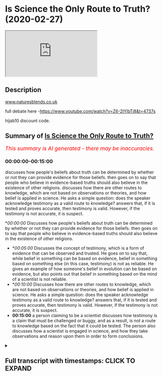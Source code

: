 # Is Science the Only Route to Truth? (2020-02-27)

<iframe loading='lazy' allow='autoplay' src='https://www.youtube.com/embed/O2DE8vQCX2Y'></iframe>

## Description

www.naturesblends.co.uk 

full debate here -https://www.youtube.com/watch?v=Z6-2IYlbTj8&t=4737s

hijab10 discount code.

## Summary of [Is Science the Only Route to Truth?](https://www.youtube.com/watch?v=O2DE8vQCX2Y)


*<span style="color:red; font-size:125%">This summary is AI generated - there may be inaccuracies</span>. [](/)*

### <a onclick="modifyYTiframeseektime('0')">00:00:00-00:15:00</a>

discusses how people's beliefs about truth can be determined by whether or not they can provide evidence for those beliefs. then goes on to say that people who believe in evidence-based truths should also believe in the existence of other religions. discusses how there are other routes to knowledge, which are not based on observations or theories, and how belief is applied in science. He asks a simple question: does the speaker acknowledge testimony as a valid route to knowledge? answers that, if it is tested and proves accurate, then testimony is valid. However, if the testimony is not accurate, it is suspect.

**<a onclick="modifyYTiframeseektime('0')">00:00:00</a>* Discusses how people's beliefs about truth can be determined by whether or not they can provide evidence for those beliefs. then goes on to say that people who believe in evidence-based truths should also believe in the existence of other religions.
* **<a onclick="modifyYTiframeseektime('300')">00:05:00</a>* Discusses the concept of testimony, which is a form of evidence that can be observed and trusted. He goes on to say that, while belief in something can be based on evidence, belief in something based on something else (in this case, testimony) is not as reliable. He gives an example of how someone's belief in evolution can be based on evidence, but also points out that belief in something based on the mind of a scientist is not reliable.
* **<a onclick="modifyYTiframeseektime('600')">00:10:00</a>* Discusses how there are other routes to knowledge, which are not based on observations or theories, and how belief is applied in science. He asks a simple question: does the speaker acknowledge testimony as a valid route to knowledge? answers that, if it is tested and proves accurate, then testimony is valid. However, if the testimony is not accurate, it is suspect.
* **<a onclick="modifyYTiframeseektime('900')">00:15:00</a>** a person claiming to be a scientist discusses how testimony is a claim that must be challenged or buggy, and as a result, is not a route to knowledge based on the fact that it could be tested. The person also discusses how a scientist is engaged in science, and how they take observations and reason upon them in order to form conclusions.

<details><summary><h2>Full transcript with timestamps: CLICK TO EXPAND</h2></summary>

<a onclick="modifyYTiframeseektime('0')">0:00:00</a> Mollie Kuramoto laborer kettle guys make  
<a onclick="modifyYTiframeseektime('2')">0:00:02</a> sure that you try these supplements out  
<a onclick="modifyYTiframeseektime('5')">0:00:05</a> there very very good very healthy  
<a onclick="modifyYTiframeseektime('7')">0:00:07</a> natural and you can check the link in  
<a onclick="modifyYTiframeseektime('11')">0:00:11</a> the description box that is nature's  
<a onclick="modifyYTiframeseektime('13')">0:00:13</a> blend black seed oil and they have other  
<a onclick="modifyYTiframeseektime('15')">0:00:15</a> things as well oh yeah no editor boy boy  
<a onclick="modifyYTiframeseektime('21')">0:00:21</a> boy  
<a onclick="modifyYTiframeseektime('30')">0:00:30</a> you  
<a onclick="modifyYTiframeseektime('38')">0:00:38</a> okay so this section will be a  
<a onclick="modifyYTiframeseektime('40')">0:00:40</a> discussion a bit of back and forth  
<a onclick="modifyYTiframeseektime('42')">0:00:42</a> between our two speakers I will be  
<a onclick="modifyYTiframeseektime('44')">0:00:44</a> moderating to try and keep things on  
<a onclick="modifyYTiframeseektime('46')">0:00:46</a> topic so forgive me for any mistakes I  
<a onclick="modifyYTiframeseektime('49')">0:00:49</a> make hopefully I don't make any and this  
<a onclick="modifyYTiframeseektime('52')">0:00:52</a> is a 15 minute section reminder that  
<a onclick="modifyYTiframeseektime('54')">0:00:54</a> after the closing remarks after this  
<a onclick="modifyYTiframeseektime('56')">0:00:56</a> there will be Q&A so please do send your  
<a onclick="modifyYTiframeseektime('59')">0:00:59</a> Q&A questions to that slider yeah so  
<a onclick="modifyYTiframeseektime('63')">0:01:03</a> without further ado whichever one of you  
<a onclick="modifyYTiframeseektime('65')">0:01:05</a> wants to hello John  
<a onclick="modifyYTiframeseektime('71')">0:01:11</a> yes so I think before we before we this  
<a onclick="modifyYTiframeseektime('76')">0:01:16</a> before we start this discussion session  
<a onclick="modifyYTiframeseektime('78')">0:01:18</a> it's very important to determine  
<a onclick="modifyYTiframeseektime('80')">0:01:20</a> something do you believe your opinions  
<a onclick="modifyYTiframeseektime('83')">0:01:23</a> matter or don't they matter they matter  
<a onclick="modifyYTiframeseektime('85')">0:01:25</a> to me  
<a onclick="modifyYTiframeseektime('86')">0:01:26</a> okay so okay don't matter to the  
<a onclick="modifyYTiframeseektime('88')">0:01:28</a> universe no no because if you if you  
<a onclick="modifyYTiframeseektime('90')">0:01:30</a> don't believe your own opinions matter  
<a onclick="modifyYTiframeseektime('91')">0:01:31</a> then I'm not going to take them  
<a onclick="modifyYTiframeseektime('92')">0:01:32</a> seriously is no point this discussion  
<a onclick="modifyYTiframeseektime('93')">0:01:33</a> becomes absurd from that perspective  
<a onclick="modifyYTiframeseektime('95')">0:01:35</a> then right so if the you might if you  
<a onclick="modifyYTiframeseektime('97')">0:01:37</a> believe your opinions matter then  
<a onclick="modifyYTiframeseektime('99')">0:01:39</a> obviously the Oh matter to us is work so  
<a onclick="modifyYTiframeseektime('100')">0:01:40</a> because we're having it until until  
<a onclick="modifyYTiframeseektime('102')">0:01:42</a> trying to have a discussion today  
<a onclick="modifyYTiframeseektime('104')">0:01:44</a> regarding a very important topic so you  
<a onclick="modifyYTiframeseektime('107')">0:01:47</a> do acknowledge your opinions matter  
<a onclick="modifyYTiframeseektime('108')">0:01:48</a> right well in the confines of this room  
<a onclick="modifyYTiframeseektime('112')">0:01:52</a> certainly yes so if we had this  
<a onclick="modifyYTiframeseektime('114')">0:01:54</a> discussion outside this room would you  
<a onclick="modifyYTiframeseektime('116')">0:01:56</a> think I mean it's a very simple question  
<a onclick="modifyYTiframeseektime('120')">0:02:00</a> I mean you wouldn't be here today  
<a onclick="modifyYTiframeseektime('121')">0:02:01</a> expressing your views if you didn't  
<a onclick="modifyYTiframeseektime('122')">0:02:02</a> believe your opinions mattered  
<a onclick="modifyYTiframeseektime('123')">0:02:03</a> well I was going to save my response to  
<a onclick="modifyYTiframeseektime('127')">0:02:07</a> your challenge that why do I do this why  
<a onclick="modifyYTiframeseektime('131')">0:02:11</a> don't why am I here debating for my  
<a onclick="modifyYTiframeseektime('133')">0:02:13</a> closing remarks but okay I can take your  
<a onclick="modifyYTiframeseektime('136')">0:02:16</a> question now I do it because I want to  
<a onclick="modifyYTiframeseektime('139')">0:02:19</a> secular world you want to say I want a  
<a onclick="modifyYTiframeseektime('142')">0:02:22</a> world in which religious opinions do not  
<a onclick="modifyYTiframeseektime('147')">0:02:27</a> control political or educational matters  
<a onclick="modifyYTiframeseektime('153')">0:02:33</a> okay so you just usually said you want a  
<a onclick="modifyYTiframeseektime('156')">0:02:36</a> secular world where religious opinions  
<a onclick="modifyYTiframeseektime('158')">0:02:38</a> do not have influence exactly so but to  
<a onclick="modifyYTiframeseektime('161')">0:02:41</a> do that wouldn't you say if you're gonna  
<a onclick="modifyYTiframeseektime('163')">0:02:43</a> be if we're gonna do this in in in a in  
<a onclick="modifyYTiframeseektime('166')">0:02:46</a> a academic way at least when you say you  
<a onclick="modifyYTiframeseektime('168')">0:02:48</a> would have to first understand and study  
<a onclick="modifyYTiframeseektime('170')">0:02:50</a> all religions or look  
<a onclick="modifyYTiframeseektime('171')">0:02:51</a> to them at least because which you  
<a onclick="modifyYTiframeseektime('173')">0:02:53</a> obviously haven't done when it comes to  
<a onclick="modifyYTiframeseektime('174')">0:02:54</a> Islam today right so why can't why have  
<a onclick="modifyYTiframeseektime('176')">0:02:56</a> the the outlook already that that's what  
<a onclick="modifyYTiframeseektime('179')">0:02:59</a> you want when you don't even know what  
<a onclick="modifyYTiframeseektime('180')">0:03:00</a> Islam has to say regarding life  
<a onclick="modifyYTiframeseektime('182')">0:03:02</a> regarding my life in the universe  
<a onclick="modifyYTiframeseektime('184')">0:03:04</a> regarding other fundamental things that  
<a onclick="modifyYTiframeseektime('186')">0:03:06</a> are relevant to us as human beings well  
<a onclick="modifyYTiframeseektime('188')">0:03:08</a> that's a good question  
<a onclick="modifyYTiframeseektime('190')">0:03:10</a> it's because without evidence for a god  
<a onclick="modifyYTiframeseektime('194')">0:03:14</a> it doesn't really matter what any of the  
<a onclick="modifyYTiframeseektime('197')">0:03:17</a> Scriptures of any religion do say so you  
<a onclick="modifyYTiframeseektime('200')">0:03:20</a> might as well say that my Loch Ness  
<a onclick="modifyYTiframeseektime('205')">0:03:25</a> monster is pink and like Nutella okay so  
<a onclick="modifyYTiframeseektime('210')">0:03:30</a> let's try to unravel this a bit so now  
<a onclick="modifyYTiframeseektime('212')">0:03:32</a> and I think it's important to highlight  
<a onclick="modifyYTiframeseektime('213')">0:03:33</a> this John you seem to have a underlying  
<a onclick="modifyYTiframeseektime('216')">0:03:36</a> premise which is evidence is what comes  
<a onclick="modifyYTiframeseektime('219')">0:03:39</a> from observation yes and something that  
<a onclick="modifyYTiframeseektime('222')">0:03:42</a> you can observe and study that way right  
<a onclick="modifyYTiframeseektime('224')">0:03:44</a> yes so in other words I want I wasn't  
<a onclick="modifyYTiframeseektime('226')">0:03:46</a> calling you someone who described the  
<a onclick="modifyYTiframeseektime('227')">0:03:47</a> scientism if you if you and I'm sure  
<a onclick="modifyYTiframeseektime('229')">0:03:49</a> everyone will acknowledge this I asked  
<a onclick="modifyYTiframeseektime('231')">0:03:51</a> you to describe to something similar to  
<a onclick="modifyYTiframeseektime('232')">0:03:52</a> scientism  
<a onclick="modifyYTiframeseektime('233')">0:03:53</a> I don't want to label you that's what I  
<a onclick="modifyYTiframeseektime('234')">0:03:54</a> said right it's just the correct you on  
<a onclick="modifyYTiframeseektime('236')">0:03:56</a> that right but the point being do you  
<a onclick="modifyYTiframeseektime('238')">0:03:58</a> acknowledge or is your view your outlook  
<a onclick="modifyYTiframeseektime('240')">0:04:00</a> that science is the only way to truth  
<a onclick="modifyYTiframeseektime('243')">0:04:03</a> yes okay good so do you not see the  
<a onclick="modifyYTiframeseektime('246')">0:04:06</a> issues with that outlook or the problems  
<a onclick="modifyYTiframeseektime('249')">0:04:09</a> of that outlook well you can try  
<a onclick="modifyYTiframeseektime('251')">0:04:11</a> explaining it okay so okay so let me  
<a onclick="modifyYTiframeseektime('253')">0:04:13</a> give you an example have you been  
<a onclick="modifyYTiframeseektime('257')">0:04:17</a> have you been to India have you been to  
<a onclick="modifyYTiframeseektime('260')">0:04:20</a> India no I haven't you haven't been to  
<a onclick="modifyYTiframeseektime('262')">0:04:22</a> India I'd love to okay do you believe in  
<a onclick="modifyYTiframeseektime('263')">0:04:23</a> the exists yes okay so you haven't been  
<a onclick="modifyYTiframeseektime('267')">0:04:27</a> there you haven't observed it yet you  
<a onclick="modifyYTiframeseektime('269')">0:04:29</a> believe it exists the effort is also  
<a onclick="modifyYTiframeseektime('271')">0:04:31</a> insane okay so what so what do you mean  
<a onclick="modifyYTiframeseektime('273')">0:04:33</a> by the evidence is very convincing  
<a onclick="modifyYTiframeseektime('275')">0:04:35</a> I've seen photographs taken from space  
<a onclick="modifyYTiframeseektime('278')">0:04:38</a> brilliant okay what else do we need more  
<a onclick="modifyYTiframeseektime('282')">0:04:42</a> okay so okay fine no I was just giving  
<a onclick="modifyYTiframeseektime('284')">0:04:44</a> you the benefit of the doubt that you  
<a onclick="modifyYTiframeseektime('285')">0:04:45</a> can give us a bit more second what I  
<a onclick="modifyYTiframeseektime('286')">0:04:46</a> know of people who have come from India  
<a onclick="modifyYTiframeseektime('288')">0:04:48</a> yeah who have visited I think mine is  
<a onclick="modifyYTiframeseektime('291')">0:04:51</a> there now okay and I I'm on messenger  
<a onclick="modifyYTiframeseektime('294')">0:04:54</a> and Facebook okay with him he's  
<a onclick="modifyYTiframeseektime('296')">0:04:56</a> currently where is he currently  
<a onclick="modifyYTiframeseektime('300')">0:05:00</a> Calcutta currently so here's a problem  
<a onclick="modifyYTiframeseektime('303')">0:05:03</a> Johnny you haven't observed India  
<a onclick="modifyYTiframeseektime('306')">0:05:06</a> yourself yet you believe it exists based  
<a onclick="modifyYTiframeseektime('308')">0:05:08</a> on photographs and people have been  
<a onclick="modifyYTiframeseektime('310')">0:05:10</a> there now how do you know those  
<a onclick="modifyYTiframeseektime('312')">0:05:12</a> photographs photographs are actually of  
<a onclick="modifyYTiframeseektime('314')">0:05:14</a> India and that you know just be told  
<a onclick="modifyYTiframeseektime('316')">0:05:16</a> they're of India well I think that you'd  
<a onclick="modifyYTiframeseektime('324')">0:05:24</a> have to you're on a loser there because  
<a onclick="modifyYTiframeseektime('326')">0:05:26</a> your hope you're having to try to  
<a onclick="modifyYTiframeseektime('327')">0:05:27</a> rubbish all of the photographs taken  
<a onclick="modifyYTiframeseektime('331')">0:05:31</a> from space by all of the space craft all  
<a onclick="modifyYTiframeseektime('334')">0:05:34</a> of them orbiting satellites and all of  
<a onclick="modifyYTiframeseektime('338')">0:05:38</a> the spacemen that have been in have you  
<a onclick="modifyYTiframeseektime('340')">0:05:40</a> seen okay have you seen yourself  
<a onclick="modifyYTiframeseektime('341')">0:05:41</a> satellites that are up there right now  
<a onclick="modifyYTiframeseektime('344')">0:05:44</a> yes you can observe satellite have you  
<a onclick="modifyYTiframeseektime('347')">0:05:47</a> observed them yourself through a  
<a onclick="modifyYTiframeseektime('348')">0:05:48</a> telescope I have yes you have okay so  
<a onclick="modifyYTiframeseektime('350')">0:05:50</a> here's the thing what I'm saying  
<a onclick="modifyYTiframeseektime('351')">0:05:51</a> regarding India is you haven't observed  
<a onclick="modifyYTiframeseektime('353')">0:05:53</a> it yourself so what I'm saying  
<a onclick="modifyYTiframeseektime('355')">0:05:55</a> essentially is your belief India exists  
<a onclick="modifyYTiframeseektime('357')">0:05:57</a> is based on something called testimony  
<a onclick="modifyYTiframeseektime('359')">0:05:59</a> right in the it's called in philosophy  
<a onclick="modifyYTiframeseektime('361')">0:06:01</a> this is known as authentic and valid  
<a onclick="modifyYTiframeseektime('363')">0:06:03</a> testimony right which is by the way John  
<a onclick="modifyYTiframeseektime('365')">0:06:05</a> an integral part of the scientific  
<a onclick="modifyYTiframeseektime('366')">0:06:06</a> method  
<a onclick="modifyYTiframeseektime('367')">0:06:07</a> well yes something you deny in your book  
<a onclick="modifyYTiframeseektime('369')">0:06:09</a> itself but the the testament can itself  
<a onclick="modifyYTiframeseektime('374')">0:06:14</a> be trusted I mean with the right  
<a onclick="modifyYTiframeseektime('376')">0:06:16</a> equipment I can go and investigate  
<a onclick="modifyYTiframeseektime('379')">0:06:19</a> sure that's a potential John but right  
<a onclick="modifyYTiframeseektime('382')">0:06:22</a> now you haven't done that yet you  
<a onclick="modifyYTiframeseektime('383')">0:06:23</a> believe in the exists right so your  
<a onclick="modifyYTiframeseektime('386')">0:06:26</a> belief is not based upon what you can do  
<a onclick="modifyYTiframeseektime('388')">0:06:28</a> as far as observing it it's based on  
<a onclick="modifyYTiframeseektime('390')">0:06:30</a> something else so what I'm trying to  
<a onclick="modifyYTiframeseektime('392')">0:06:32</a> highlight you John is that are you  
<a onclick="modifyYTiframeseektime('394')">0:06:34</a> willing to acknowledge that there are  
<a onclick="modifyYTiframeseektime('395')">0:06:35</a> other routes to knowledge other than  
<a onclick="modifyYTiframeseektime('396')">0:06:36</a> just science which you're demonstrating  
<a onclick="modifyYTiframeseektime('398')">0:06:38</a> right now by a highlighting that you  
<a onclick="modifyYTiframeseektime('400')">0:06:40</a> believe in the existent observed it  
<a onclick="modifyYTiframeseektime('402')">0:06:42</a> yourself pictures could be pictures are  
<a onclick="modifyYTiframeseektime('404')">0:06:44</a> testimonial someone is telling you those  
<a onclick="modifyYTiframeseektime('406')">0:06:46</a> pictures of India you're going by the  
<a onclick="modifyYTiframeseektime('408')">0:06:48</a> testimony of people let me give you  
<a onclick="modifyYTiframeseektime('410')">0:06:50</a> another example which may be closer to  
<a onclick="modifyYTiframeseektime('412')">0:06:52</a> home which may help you a bit there if  
<a onclick="modifyYTiframeseektime('413')">0:06:53</a> you don't mind right do you believe  
<a onclick="modifyYTiframeseektime('415')">0:06:55</a> evolution the Darwinian mechanism is  
<a onclick="modifyYTiframeseektime('417')">0:06:57</a> true yes okay I don't listen as a an X  
<a onclick="modifyYTiframeseektime('423')">0:07:03</a> I'm steeped I don't use terms like I  
<a onclick="modifyYTiframeseektime('426')">0:07:06</a> believe I use terms like the evidence  
<a onclick="modifyYTiframeseektime('431')">0:07:11</a> is Church the evidence show shows that  
<a onclick="modifyYTiframeseektime('434')">0:07:14</a> that evolution is a fact so you believe  
<a onclick="modifyYTiframeseektime('437')">0:07:17</a> the Darwinian mechanism particular well  
<a onclick="modifyYTiframeseektime('440')">0:07:20</a> now are you going to pin me down to a  
<a onclick="modifyYTiframeseektime('442')">0:07:22</a> man who died 150 years ago or are you  
<a onclick="modifyYTiframeseektime('444')">0:07:24</a> going to allow me to update us give us  
<a onclick="modifyYTiframeseektime('447')">0:07:27</a> your definition how do you want equality  
<a onclick="modifyYTiframeseektime('450')">0:07:30</a> on call it evolution just evolution  
<a onclick="modifyYTiframeseektime('452')">0:07:32</a> engine at its basic level all evolution  
<a onclick="modifyYTiframeseektime('455')">0:07:35</a> means is change and we can observe  
<a onclick="modifyYTiframeseektime('459')">0:07:39</a> change happening yesterday yeah and we  
<a onclick="modifyYTiframeseektime('462')">0:07:42</a> can see evidence which for which of a  
<a onclick="modifyYTiframeseektime('467')">0:07:47</a> progression of things that happened in  
<a onclick="modifyYTiframeseektime('469')">0:07:49</a> the past yep in the fossil record and so  
<a onclick="modifyYTiframeseektime('471')">0:07:51</a> on and so the best explanation is that  
<a onclick="modifyYTiframeseektime('475')">0:07:55</a> change happened in the past - okay good  
<a onclick="modifyYTiframeseektime('478')">0:07:58</a> so so so this week like this good you're  
<a onclick="modifyYTiframeseektime('481')">0:08:01</a> saying that so you so what I'm asking  
<a onclick="modifyYTiframeseektime('482')">0:08:02</a> you specifically is do you believe the  
<a onclick="modifyYTiframeseektime('485')">0:08:05</a> theory of evolution is true yes okay so  
<a onclick="modifyYTiframeseektime('489')">0:08:09</a> in you saying yes have you done all of  
<a onclick="modifyYTiframeseektime('492')">0:08:12</a> the observations which led to that  
<a onclick="modifyYTiframeseektime('495')">0:08:15</a> conclusion basically this is the were  
<a onclick="modifyYTiframeseektime('498')">0:08:18</a> you there that's coming from your own  
<a onclick="modifyYTiframeseektime('501')">0:08:21</a> perspective because you said evidence is  
<a onclick="modifyYTiframeseektime('503')">0:08:23</a> something which is observable yeah it's  
<a onclick="modifyYTiframeseektime('505')">0:08:25</a> something that's repeatable and  
<a onclick="modifyYTiframeseektime('506')">0:08:26</a> something that's sharable if anything  
<a onclick="modifyYTiframeseektime('507')">0:08:27</a> and you've said also in your book and  
<a onclick="modifyYTiframeseektime('508')">0:08:28</a> your videos that anything that comes  
<a onclick="modifyYTiframeseektime('509')">0:08:29</a> from the human mind can't be trusted  
<a onclick="modifyYTiframeseektime('512')">0:08:32</a> because it's tainted your words so the  
<a onclick="modifyYTiframeseektime('515')">0:08:35</a> theory that you believe in is coming  
<a onclick="modifyYTiframeseektime('517')">0:08:37</a> from the mind of a scientist no no the  
<a onclick="modifyYTiframeseektime('520')">0:08:40</a> theory that I subscribe to is that  
<a onclick="modifyYTiframeseektime('525')">0:08:45</a> change can be observed and potentially I  
<a onclick="modifyYTiframeseektime('528')">0:08:48</a> can go and observe change you know I  
<a onclick="modifyYTiframeseektime('530')">0:08:50</a> think have you seen the big petri dish  
<a onclick="modifyYTiframeseektime('534')">0:08:54</a> experiment no I have a fantastic  
<a onclick="modifyYTiframeseektime('536')">0:08:56</a> experiment they made a pet you know the  
<a onclick="modifyYTiframeseektime('538')">0:08:58</a> petri dishes mhm yeah it's a it's a  
<a onclick="modifyYTiframeseektime('541')">0:09:01</a> culture container which you put a  
<a onclick="modifyYTiframeseektime('543')">0:09:03</a> nutrient jelly in and then you can grow  
<a onclick="modifyYTiframeseektime('545')">0:09:05</a> bacteria okay they made a great big one  
<a onclick="modifyYTiframeseektime('548')">0:09:08</a> some meter long and they've put two  
<a onclick="modifyYTiframeseektime('551')">0:09:11</a> different bacteria no they put a  
<a onclick="modifyYTiframeseektime('557')">0:09:17</a> bacterium same culture of bacteria in  
<a onclick="modifyYTiframeseektime('560')">0:09:20</a> each end and in between them they've put  
<a onclick="modifyYTiframeseektime('563')">0:09:23</a> increasing string  
<a onclick="modifyYTiframeseektime('565')">0:09:25</a> of antibiotic okay 10% 20% 100% and  
<a onclick="modifyYTiframeseektime('571')">0:09:31</a> initially the bacteria spread in the  
<a onclick="modifyYTiframeseektime('576')">0:09:36</a> area where there's no antibiotic there's  
<a onclick="modifyYTiframeseektime('579')">0:09:39</a> a video of this because it speeded up  
<a onclick="modifyYTiframeseektime('581')">0:09:41</a> you know we use organisms that have a  
<a onclick="modifyYTiframeseektime('584')">0:09:44</a> short lifetime because we can't observe  
<a onclick="modifyYTiframeseektime('587')">0:09:47</a> yeah massive changes we don't live long  
<a onclick="modifyYTiframeseektime('589')">0:09:49</a> enough okay so bacteria are perfect they  
<a onclick="modifyYTiframeseektime('592')">0:09:52</a> reproduce every 20 minutes okay  
<a onclick="modifyYTiframeseektime('594')">0:09:54</a> so initially they stay confined yep in  
<a onclick="modifyYTiframeseektime('599')">0:09:59</a> the area where there's no antibiotic but  
<a onclick="modifyYTiframeseektime('601')">0:10:01</a> a few of them you take and they can  
<a onclick="modifyYTiframeseektime('603')">0:10:03</a> break out and pass into the area where  
<a onclick="modifyYTiframeseektime('605')">0:10:05</a> the antibiotic is 10% okay more time  
<a onclick="modifyYTiframeseektime('608')">0:10:08</a> goes by and an even smaller number  
<a onclick="modifyYTiframeseektime('611')">0:10:11</a> mutate and they pass into the 20% so on  
<a onclick="modifyYTiframeseektime('614')">0:10:14</a> and so forth you get a picture  
<a onclick="modifyYTiframeseektime('615')">0:10:15</a> eventually they can colonize the hundred  
<a onclick="modifyYTiframeseektime('617')">0:10:17</a> percent strength sure that's that's an  
<a onclick="modifyYTiframeseektime('620')">0:10:20</a> observation change being a plane yes  
<a onclick="modifyYTiframeseektime('623')">0:10:23</a> repeatedly sure and sherab lee yes you  
<a onclick="modifyYTiframeseektime('626')">0:10:26</a> can watch it sir I agree today so let's  
<a onclick="modifyYTiframeseektime('628')">0:10:28</a> make a distinction there there is a  
<a onclick="modifyYTiframeseektime('630')">0:10:30</a> difference between observations of  
<a onclick="modifyYTiframeseektime('631')">0:10:31</a> science and theories of science right  
<a onclick="modifyYTiframeseektime('634')">0:10:34</a> yes so what I'm trying to highlight to  
<a onclick="modifyYTiframeseektime('636')">0:10:36</a> you is that there are other routes to  
<a onclick="modifyYTiframeseektime('638')">0:10:38</a> knowledge which are involved even within  
<a onclick="modifyYTiframeseektime('640')">0:10:40</a> the scientific method itself which you  
<a onclick="modifyYTiframeseektime('642')">0:10:42</a> have to rely upon for you to believe the  
<a onclick="modifyYTiframeseektime('644')">0:10:44</a> conclusions of science well which you  
<a onclick="modifyYTiframeseektime('646')">0:10:46</a> reject by the way so I want to know  
<a onclick="modifyYTiframeseektime('648')">0:10:48</a> which way is it do you acknowledge that  
<a onclick="modifyYTiframeseektime('649')">0:10:49</a> there are other routes to knowledge such  
<a onclick="modifyYTiframeseektime('651')">0:10:51</a> as testimony well testimonial knowledge  
<a onclick="modifyYTiframeseektime('653')">0:10:53</a> or do well firm to that science is the  
<a onclick="modifyYTiframeseektime('655')">0:10:55</a> only way to truth where you are trying  
<a onclick="modifyYTiframeseektime('656')">0:10:56</a> to put words into my mouth I'm asking  
<a onclick="modifyYTiframeseektime('658')">0:10:58</a> you the question okay is trying to make  
<a onclick="modifyYTiframeseektime('662')">0:11:02</a> me you see the trouble is the word  
<a onclick="modifyYTiframeseektime('663')">0:11:03</a> belief has two meanings  
<a onclick="modifyYTiframeseektime('667')">0:11:07</a> it can mean merely accepting something  
<a onclick="modifyYTiframeseektime('671')">0:11:11</a> which we know to be true like you know  
<a onclick="modifyYTiframeseektime('674')">0:11:14</a> if I jump off a roof of very probably  
<a onclick="modifyYTiframeseektime('677')">0:11:17</a> for nobody would contest that so to all  
<a onclick="modifyYTiframeseektime('682')">0:11:22</a> intents and purposes it does not need  
<a onclick="modifyYTiframeseektime('684')">0:11:24</a> actively believing we can observe  
<a onclick="modifyYTiframeseektime('687')">0:11:27</a> believing now in what are they calling  
<a onclick="modifyYTiframeseektime('691')">0:11:31</a> give me a word for the the I'm lost  
<a onclick="modifyYTiframeseektime('698')">0:11:38</a> big machine you put a person in and you  
<a onclick="modifyYTiframeseektime('700')">0:11:40</a> watch his brain you put you give him  
<a onclick="modifyYTiframeseektime('704')">0:11:44</a> radioactive material thank you yeah yeah  
<a onclick="modifyYTiframeseektime('710')">0:11:50</a> medicals come on tell me the name that's  
<a onclick="modifyYTiframeseektime('713')">0:11:53</a> it thank you mr I've been in one MRI  
<a onclick="modifyYTiframeseektime('715')">0:11:55</a> scanner and the functional MRI scanner  
<a onclick="modifyYTiframeseektime('719')">0:11:59</a> is the one way you can put in a decaying  
<a onclick="modifyYTiframeseektime('722')">0:12:02</a> substance into the radioactivity  
<a onclick="modifyYTiframeseektime('725')">0:12:05</a> decaying harmless into the bloodstream  
<a onclick="modifyYTiframeseektime('727')">0:12:07</a> and watch where it congregates so if you  
<a onclick="modifyYTiframeseektime('732')">0:12:12</a> give somebody in an MRI scanner pictures  
<a onclick="modifyYTiframeseektime('736')">0:12:16</a> of things that need believing and  
<a onclick="modifyYTiframeseektime('739')">0:12:19</a> pictures of things which are known you  
<a onclick="modifyYTiframeseektime('741')">0:12:21</a> can see how actively thinking he is and  
<a onclick="modifyYTiframeseektime('747')">0:12:27</a> things that need believing attract a lot  
<a onclick="modifyYTiframeseektime('752')">0:12:32</a> of this activity things like my horse  
<a onclick="modifyYTiframeseektime('757')">0:12:37</a> will win the race you need to actively  
<a onclick="modifyYTiframeseektime('760')">0:12:40</a> believe that but things like yesterday  
<a onclick="modifyYTiframeseektime('765')">0:12:45</a> this horse won the race that's a  
<a onclick="modifyYTiframeseektime('767')">0:12:47</a> foregone conclusion we know that is now  
<a onclick="modifyYTiframeseektime('769')">0:12:49</a> a fact you don't need to believe that if  
<a onclick="modifyYTiframeseektime('772')">0:12:52</a> it was really interesting the science  
<a onclick="modifyYTiframeseektime('775')">0:12:55</a> lessons I'm sure is we got a lot to  
<a onclick="modifyYTiframeseektime('777')">0:12:57</a> learn from you because you asked me  
<a onclick="modifyYTiframeseektime('779')">0:12:59</a> about where I need to use belief in  
<a onclick="modifyYTiframeseektime('782')">0:13:02</a> science no I'm asking a very simple  
<a onclick="modifyYTiframeseektime('784')">0:13:04</a> question do you acknowledge that there  
<a onclick="modifyYTiframeseektime('786')">0:13:06</a> are other routes to knowledge which I'm  
<a onclick="modifyYTiframeseektime('788')">0:13:08</a> Ted go to the scientific method itself  
<a onclick="modifyYTiframeseektime('789')">0:13:09</a> such as testimony oh don't you  
<a onclick="modifyYTiframeseektime('791')">0:13:11</a> acknowledge that or you just think just  
<a onclick="modifyYTiframeseektime('793')">0:13:13</a> purely oh because according to your book  
<a onclick="modifyYTiframeseektime('795')">0:13:15</a> and you may want to change your opinion  
<a onclick="modifyYTiframeseektime('796')">0:13:16</a> the observations repeatable and a  
<a onclick="modifyYTiframeseektime('799')">0:13:19</a> shareable . according to that type of  
<a onclick="modifyYTiframeseektime('801')">0:13:21</a> definition you're pigeon holing yourself  
<a onclick="modifyYTiframeseektime('803')">0:13:23</a> in many ways because you're in a way  
<a onclick="modifyYTiframeseektime('805')">0:13:25</a> you're denying the scientific enterprise  
<a onclick="modifyYTiframeseektime('807')">0:13:27</a> you're denying science in itself right  
<a onclick="modifyYTiframeseektime('809')">0:13:29</a> because so just tell me this should you  
<a onclick="modifyYTiframeseektime('812')">0:13:32</a> do you believe in the theories of  
<a onclick="modifyYTiframeseektime('814')">0:13:34</a> science the theories of science do not  
<a onclick="modifyYTiframeseektime('817')">0:13:37</a> need believing I'm not saying the  
<a onclick="modifyYTiframeseektime('819')">0:13:39</a> absolute I'm just asking seduced right I  
<a onclick="modifyYTiframeseektime('821')">0:13:41</a> wouldn't claim they were absolute I  
<a onclick="modifyYTiframeseektime('822')">0:13:42</a> claim that they are the best explanation  
<a onclick="modifyYTiframeseektime('825')">0:13:45</a> currently and you do you acknowledge  
<a onclick="modifyYTiframeseektime('826')">0:13:46</a> that they are also it was incorporated  
<a onclick="modifyYTiframeseektime('829')">0:13:49</a> in the process of getting to the theory  
<a onclick="modifyYTiframeseektime('831')">0:13:51</a> there are other  
<a onclick="modifyYTiframeseektime('831')">0:13:51</a> elements such as testimony reasoning  
<a onclick="modifyYTiframeseektime('834')">0:13:54</a> which argumentation let done yes every  
<a onclick="modifyYTiframeseektime('839')">0:13:59</a> theory makes predictions yeah and at  
<a onclick="modifyYTiframeseektime('842')">0:14:02</a> that stage you can believe the  
<a onclick="modifyYTiframeseektime('844')">0:14:04</a> prediction or not it we've recorded a  
<a onclick="modifyYTiframeseektime('846')">0:14:06</a> hypothesis and there will be rival  
<a onclick="modifyYTiframeseektime('849')">0:14:09</a> hypotheses just like their arrival  
<a onclick="modifyYTiframeseektime('851')">0:14:11</a> runners in a horse race and you can  
<a onclick="modifyYTiframeseektime('854')">0:14:14</a> choose your favorite okay  
<a onclick="modifyYTiframeseektime('856')">0:14:16</a> and that is where belief is applied in  
<a onclick="modifyYTiframeseektime('859')">0:14:19</a> science so you'll acknowledge that at  
<a onclick="modifyYTiframeseektime('860')">0:14:20</a> the frontiers where we don't know okay  
<a onclick="modifyYTiframeseektime('864')">0:14:24</a> so in a simple way we've got one minute  
<a onclick="modifyYTiframeseektime('866')">0:14:26</a> of the about two minutes left  
<a onclick="modifyYTiframeseektime('867')">0:14:27</a> do you acknowledge testimony as a valid  
<a onclick="modifyYTiframeseektime('871')">0:14:31</a> route to knowledge it's a simple  
<a onclick="modifyYTiframeseektime('874')">0:14:34</a> question if you eye knowledge test to me  
<a onclick="modifyYTiframeseektime('878')">0:14:38</a> which can be tested I acknowledge if you  
<a onclick="modifyYTiframeseektime('881')">0:14:41</a> were to tell me that I can see a  
<a onclick="modifyYTiframeseektime('885')">0:14:45</a> particular satellite going past at this  
<a onclick="modifyYTiframeseektime('888')">0:14:48</a> moment then I know that if I get the  
<a onclick="modifyYTiframeseektime('892')">0:14:52</a> right equipment  
<a onclick="modifyYTiframeseektime('893')">0:14:53</a> I can check out your test you sure but  
<a onclick="modifyYTiframeseektime('896')">0:14:56</a> that's a potential John otherwise your  
<a onclick="modifyYTiframeseektime('899')">0:14:59</a> testimony is very suspect yeah I don't  
<a onclick="modifyYTiframeseektime('902')">0:15:02</a> think you understanding my point right  
<a onclick="modifyYTiframeseektime('904')">0:15:04</a> now because I could testify to you that  
<a onclick="modifyYTiframeseektime('906')">0:15:06</a> I have fairies at the bottom of my gun  
<a onclick="modifyYTiframeseektime('909')">0:15:09</a> and unless you go there in check for  
<a onclick="modifyYTiframeseektime('911')">0:15:11</a> yourself you should doubt me  
<a onclick="modifyYTiframeseektime('913')">0:15:13</a> sure but I'm not looking to get into the  
<a onclick="modifyYTiframeseektime('916')">0:15:16</a> epistemology of things I'm asking you a  
<a onclick="modifyYTiframeseektime('917')">0:15:17</a> very simple question do you consider  
<a onclick="modifyYTiframeseektime('919')">0:15:19</a> testimony as a fundamental root to  
<a onclick="modifyYTiframeseektime('922')">0:15:22</a> knowledge something that science is also  
<a onclick="modifyYTiframeseektime('923')">0:15:23</a> dependent upon only if it can be checked  
<a onclick="modifyYTiframeseektime('928')">0:15:28</a> but doesn't that is a testimony that you  
<a onclick="modifyYTiframeseektime('932')">0:15:32</a> don't you don't take testimony as a  
<a onclick="modifyYTiframeseektime('934')">0:15:34</a> route to knowledge based on the fact  
<a onclick="modifyYTiframeseektime('935')">0:15:35</a> that it could be tested that's just that  
<a onclick="modifyYTiframeseektime('938')">0:15:38</a> is so because the whole point of science  
<a onclick="modifyYTiframeseektime('940')">0:15:40</a> is to challenge claims yeah testimony is  
<a onclick="modifyYTiframeseektime('944')">0:15:44</a> a claim okay so it must be challenged or  
<a onclick="modifyYTiframeseektime('948')">0:15:48</a> buggy so in order to be scientific okay  
<a onclick="modifyYTiframeseektime('951')">0:15:51</a> so let me ask you this way do you  
<a onclick="modifyYTiframeseektime('952')">0:15:52</a> acknowledge that science in science and  
<a onclick="modifyYTiframeseektime('955')">0:15:55</a> you keep making it as simple as possible  
<a onclick="modifyYTiframeseektime('956')">0:15:56</a> when you're engaged in science a  
<a onclick="modifyYTiframeseektime('958')">0:15:58</a> scientist is doing the science  
<a onclick="modifyYTiframeseektime('960')">0:16:00</a> they take observations Bertrand Russell  
<a onclick="modifyYTiframeseektime('962')">0:16:02</a> for example highlighted that you as a  
<a onclick="modifyYTiframeseektime('964')">0:16:04</a> scientist  
<a onclick="modifyYTiframeseektime('964')">0:16:04</a> you take observations and you reason  
<a onclick="modifyYTiframeseektime('966')">0:16:06</a> upon the observation that is time we  
<a onclick="modifyYTiframeseektime('969')">0:16:09</a> fret we more time  
<a onclick="modifyYTiframeseektime('987')">0:16:27</a> you  
<a onclick="modifyYTiframeseektime('990')">0:16:30</a> Mollie Kuramoto liable careful guys make  
<a onclick="modifyYTiframeseektime('993')">0:16:33</a> sure that you try these supplements out  
<a onclick="modifyYTiframeseektime('996')">0:16:36</a> there very very good very healthy  
<a onclick="modifyYTiframeseektime('999')">0:16:39</a> natural and you can check the link in  
<a onclick="modifyYTiframeseektime('1002')">0:16:42</a> the description box that is nature's  
<a onclick="modifyYTiframeseektime('1004')">0:16:44</a> blend black seed oil and they have other  
<a onclick="modifyYTiframeseektime('1007')">0:16:47</a> things as well oh yeah no editor boy boy  
<a onclick="modifyYTiframeseektime('1012')">0:16:52</a> boy  
</details>